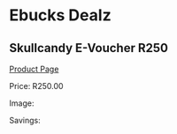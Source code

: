 
# Ebucks Dealz
## Skullcandy E-Voucher R250
[Product Page](https://www.ebucks.com/web/shop/productSelected.do?prodId=1191224403&catId=227677169)

Price: R250.00

Image: 

Savings: 


	
